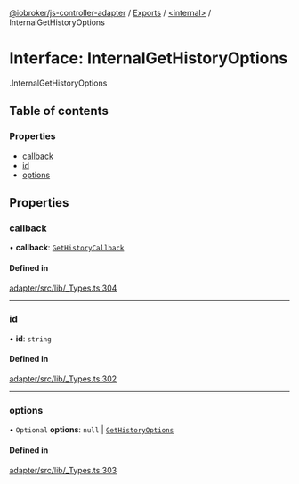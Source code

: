 [@iobroker/js-controller-adapter](../README.md) / [Exports](../modules.md) / [<internal\>](../modules/internal_.md) / InternalGetHistoryOptions

# Interface: InternalGetHistoryOptions

[<internal>](../modules/internal_.md).InternalGetHistoryOptions

## Table of contents

### Properties

- [callback](internal_.InternalGetHistoryOptions.md#callback)
- [id](internal_.InternalGetHistoryOptions.md#id)
- [options](internal_.InternalGetHistoryOptions.md#options)

## Properties

### callback

• **callback**: [`GetHistoryCallback`](../modules/internal_.md#gethistorycallback)

#### Defined in

[adapter/src/lib/_Types.ts:304](https://github.com/ioBroker/ioBroker.js-controller/blob/54290531/packages/adapter/src/lib/_Types.ts#L304)

___

### id

• **id**: `string`

#### Defined in

[adapter/src/lib/_Types.ts:302](https://github.com/ioBroker/ioBroker.js-controller/blob/54290531/packages/adapter/src/lib/_Types.ts#L302)

___

### options

• `Optional` **options**: ``null`` \| [`GetHistoryOptions`](internal_.GetHistoryOptions.md)

#### Defined in

[adapter/src/lib/_Types.ts:303](https://github.com/ioBroker/ioBroker.js-controller/blob/54290531/packages/adapter/src/lib/_Types.ts#L303)
